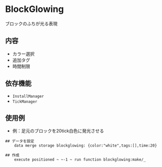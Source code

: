 # BlockGlowing

ブロックのふちが光る表現

## 内容
- カラー選択
- 追加タグ
- 時間制限

## 依存機能
- `InstallManager`
- `TickManager`

## 使用例
- 例：足元のブロックを20tick白色に発光させる
```mcfunction
## データを設定
    data merge storage blockglowing: {color:"white",tags:[],time:20}

## 作成
    execute positioned ~ ~-1 ~ run function blockglowing:make/_
```
